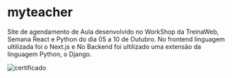 # myteacher
Site de agendamento de Aula desenvolvido no WorkShop da TreinaWeb, Semana React e Python do dia 05 a 10 de Outubro. No frontend linguagem ultilizada foi o Next.js e No Backend foi ultilizado uma extensão da linguagem Python, o Django.


![certificado](https://drive.google.com/file/d/1i8fNj7g8HG6_MCPG-hM8XDUzc4X88esJ/view?usp=sharing)
